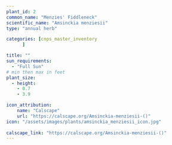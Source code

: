 ```yaml
---
plant_id: 2
common_name: "Menzies' Fiddleneck"
scientific_name: "Amsinckia menziesii"
type: "annual herb"

categories: [cnps_master_inventory
      ]

title: ""
sun_requirements:
  - "Full Sun"
# min then max in feet
plant_size:
  - height: 
    - 0.7
    - 3.9

icon_attribution: 
    name: "Calscape" 
    url: "https://calscape.org/Amsinckia-menziesii-()"
icon: "/assets/images/plants/amsinckia_menziesii_icon.jpg"
 
calscape_link: "https://calscape.org/Amsinckia-menziesii-()"
---
```



